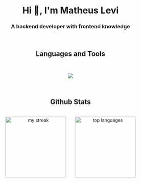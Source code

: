 <h1 align="center">Hi 👋, I'm Matheus Levi</h1>
<h3 align="center">A backend developer with frontend knowledge</h3>
<br>

<h2 align="center">Languages and Tools</h2>

<br>
<p align="center">
  <a href="https://skillicons.dev">
    <img src="https://skillicons.dev/icons?i=babel,bash,bootstrap,bun,c,css,docker,express,flask,git,github,go,html,js,kubernetes,linux,md,mongodb,mysql,nestjs,nextjs,nginx,nodejs,php,postgres,postman,prisma,py,react,redux,regex,sqlite,styledcomponents,sklearn,sequelize,ts,vercel,vite,vscode,webpack&perline=12" />
  </a>
</p>
<br>

<h2 align="center">Github Stats</h2>

<br>
<div align="center">
    <img height="190em" src="https://github-readme-streak-stats.herokuapp.com/?user=mathesu-veli&theme=tokyonight" alt="my streak"/>
    &nbsp;&nbsp;&nbsp;&nbsp;&nbsp;
    <img height="190em" src="https://github-readme-stats.vercel.app/api/top-langs/?username=mathesu-veli&layout=compact&&include_all_commits=true&count_private=false&theme=tokyonight" alt="top languages"/>
</div>
